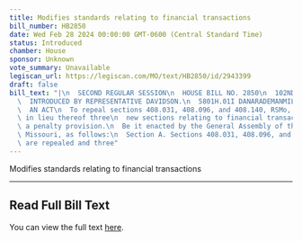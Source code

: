 ```yaml
---
title: Modifies standards relating to financial transactions
bill_number: HB2850
date: Wed Feb 28 2024 00:00:00 GMT-0600 (Central Standard Time)
status: Introduced
chamber: House
sponsor: Unknown
vote_summary: Unavailable
legiscan_url: https://legiscan.com/MO/text/HB2850/id/2943399
draft: false
bill_text: "|\n  SECOND REGULAR SESSION\n  HOUSE BILL NO. 2850\n  102ND GENERAL ASSEMBLY\n\
  \  INTRODUCED BY REPRESENTATIVE DAVIDSON.\n  5801H.01I DANARADEMANMILLER,ChiefClerk\n\
  \  AN ACT\n  To repeal sections 408.031, 408.096, and 408.140, RSMo, and to enact\
  \ in lieu thereof three\n  new sections relating to financial transactions, with\
  \ a penalty provision.\n  Be it enacted by the General Assembly of the state of\
  \ Missouri, as follows:\n  Section A. Sections 408.031, 408.096, and 408.140, RSMo,\
  \ are repealed and three"
---
```

Modifies standards relating to financial transactions

---

## Read Full Bill Text

You can view the full text [here](https://legiscan.com/MO/text/HB2850/id/2943399).
